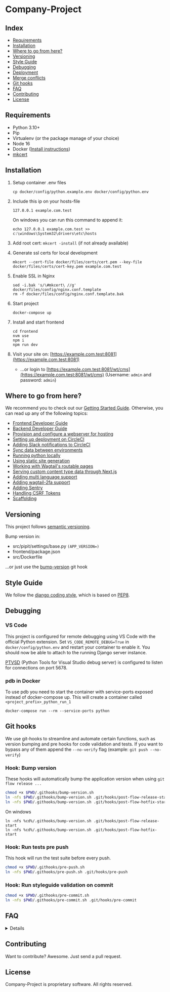 # Company-Project


## Index

- [Requirements](#requirements)
- [Installation](#installation)
- [Where to go from here?](#where-to-go-from-here)
- [Versioning](#versioning)
- [Style Guide](#style-guide)
- [Debugging](#debugging)
- [Deployment](#deployment)
- [Merge conflicts](#merge-conflicts)
- [Git hooks](#git-hooks)
- [FAQ](#faq)
- [Contributing](#contributing)
- [License](#license)


## Requirements

- Python 3.10+
- Pip
- Virtualenv (or the package manage of your choice)
- Node 16
- Docker ([Install instructions](#how-do-i-install-docker-on-macoswindows))
- [mkcert](https://github.com/FiloSottile/mkcert)


## Installation

1. Setup container .env files

    ```
    cp docker/config/python.example.env docker/config/python.env
    ```

2. Include this ip on your hosts-file

    ```
    127.0.0.1 example.com.test
    ```

    On windows you can run this command to append it:

    ```
    echo 127.0.0.1 example.com.test >> c:\windows\System32\drivers\etc\hosts
    ```

3. Add root cert: `mkcert -install` (if not already available)

4. Generate ssl certs for local development
    ```
    mkcert --cert-file docker/files/certs/cert.pem --key-file docker/files/certs/cert-key.pem example.com.test
    ```

5. Enable SSL in Nginx
    ```
    sed -i.bak 's/\#mkcert\ //g' docker/files/config/nginx.conf.template
    rm -f docker/files/config/nginx.conf.template.bak
    ```

6. Start project

    ```
    docker-compose up
    ```

7. Install and start frontend
    ```
    cd frontend
    nvm use
    npm i
    npm run dev
    ```
8. Visit your site on: [https://example.com.test:8081](https://example.com.test:8081)
    - ...or login to [https://example.com.test:8081/wt/cms](https://example.com.test:8081/wt/cms) (Username: `admin` and password: `admin`)


## Where to go from here?

We recommend you to check out our [Getting Started Guide](https://github.com/Frojd/Wagtail-Pipit/blob/main/docs/getting-started-guide.md). Otherwise, you can read up any of the following topics:

- [Frontend Developer Guide](https://github.com/Frojd/Wagtail-Pipit/blob/main/docs/frontend-developer-guide.md)
- [Backend Developer Guide](https://github.com/Frojd/Wagtail-Pipit/blob/main/docs/backend-developer-guide.md)
- [Provision and configure a webserver for hosting](https://github.com/Frojd/Wagtail-Pipit/blob/main/docs/provisioning-servers-for-hosting.md)
- [Setting up deployment on CircleCI](https://github.com/Frojd/Wagtail-Pipit/blob/main/docs/setting-up-deployment-with-circleci.md)
- [Adding Slack notifications to CircleCI](https://github.com/Frojd/Wagtail-Pipit/blob/main/docs/adding-slack-notifications-to-circleci.md)
- [Sync data between environments](https://github.com/Frojd/Wagtail-Pipit/blob/main/docs/sync-data-between-environments.md)
- [Running python locally](https://github.com/Frojd/Wagtail-Pipit/blob/main/docs/running-python-locally.md)
- [Using static site generation](https://github.com/Frojd/Wagtail-Pipit/blob/main/docs/using-static-site-generation.md)
- [Working with Wagtail's routable pages](https://github.com/Frojd/Wagtail-Pipit/blob/main/docs/working-with-wagtails-routable-pages.md)
- [Serving custom content type data through Next.js](https://github.com/Frojd/Wagtail-Pipit/blob/main/docs/serving-custom-content-type-data-through-nextjs.md)
- [Adding multi language support](https://github.com/Frojd/Wagtail-Pipit/blob/main/docs/adding-multi-language-support.md)
- [Adding wagtail-2fa support](https://github.com/Frojd/Wagtail-Pipit/blob/main/docs/adding-wagtail-2fa-support.md)
- [Adding Sentry](https://github.com/Frojd/Wagtail-Pipit/blob/main/docs/adding-sentry.md)
- [Handling CSRF Tokens](https://github.com/Frojd/Wagtail-Pipit/blob/main/docs/handling-csrf-tokens.md)
- [Scaffolding](https://github.com/Frojd/Wagtail-Pipit/blob/main/docs/scaffolding.md)


## Versioning

This project follows [semantic versioning](https://semver.org/).

Bump version in:

- src/pipit/settings/base.py `(APP_VERSION=)`
- frontend/package.json
- src/Dockerfile

...or just use the [bump-version](#bump-version) git hook


## Style Guide

We follow the [django coding style](https://docs.djangoproject.com/en/dev/internals/contributing/writing-code/coding-style/), which is based on [PEP8](https://www.python.org/dev/peps/pep-0008).


## Debugging

### VS Code

This project is configured for remote debugging using VS Code with the official Python extension. Set `VS_CODE_REMOTE_DEBUG=True` in `docker/config/python.env` and restart your container to enable it.
You should now be able to attach to the running Django server instance.

[PTVSD](https://github.com/Microsoft/ptvsd) (Python Tools for Visual Studio debug server) is configured to listen for connections on port 5678.

### pdb in Docker

To use pdb you need to start the container with service-ports exposed instead of docker-compose up. This will create a container called `<project_prefix>_python_run_1`

```
docker-compose run --rm --service-ports python
```


## Git hooks

We use git-hooks to streamline and automate certain functions, such as version bumping and pre hooks for code validation and tests. If you want to bypass any of them append the `--no-verify` flag (example: `git push --no-verify`)

### Hook: Bump version

These hooks will automatically bump the application version when using `git flow release ...`

```bash
chmod +x $PWD/.githooks/bump-version.sh
ln -nfs $PWD/.githooks/bump-version.sh .git/hooks/post-flow-release-start
ln -nfs $PWD/.githooks/bump-version.sh .git/hooks/post-flow-hotfix-start
```

On windows

```
ln -nfs %cd%/.githooks/bump-version.sh .git/hooks/post-flow-release-start
ln -nfs %cd%/.githooks/bump-version.sh .git/hooks/post-flow-hotfix-start
```

### Hook: Run tests pre push

This hook will run the test suite before every push.

```bash
chmod +x $PWD/.githooks/pre-push.sh
ln -nfs $PWD/.githooks/pre-push.sh .git/hooks/pre-push
```

### Hook: Run styleguide validation on commit

```bash
chmod +x $PWD/.githooks/pre-commit.sh
ln -nfs $PWD/.githooks/pre-commit.sh .git/hooks/pre-commit
```


## FAQ

<details>

### How do I sync data from stage/prod?

You can rebuild your application with the latest data dump by running the following

```
./scripts/stage_to_local.sh
```

Note: This requires that you have ssh-key based access to the server.


### How do I install Docker on MacOS/Windows?

Read the instructions for [Mac OS](https://docs.docker.com/docker-for-mac/install/) or [Windows](https://docs.docker.com/docker-for-windows/install/) on docker.com.


### How do I run the test suite locally?

```
docker-compose run --rm python test
```


### How do I run custom manage.py commands?

To run manage.py commands in docker is pretty straightforward, instead of targetting you local machine you just target your `python` container.

- Example: Create migrations

```
docker-compose exec python ./manage.py makemigrations
```

- Example: Run migrations

```
docker-compose exec python ./manage.py migrate
```

We also have a manage.sh script to make running management commands easier.

```
./scripts/manage.sh makemigrations
```


### How do I add new python dependencies?

First update your requirements/base.txt, then rebuild your container:

```
docker-compose stop
docker-compose up --build
```


### How do I install the application on the web server?

This project includes a provision script that sets up anything necessary to run the application (install db, add nginx/uwsgi conf).

```
ansible-playbook provision.yml -i stages/<stage>.yml
```

</details>


## Contributing

Want to contribute? Awesome. Just send a pull request.


## License


Company-Project is proprietary software. All rights reserved.

